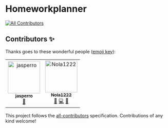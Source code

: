 # Homeworkplanner
[![All Contributors](https://img.shields.io/badge/all_contributors-2-orange.svg?style=flat-square)](#contributors)


## Contributors ✨

Thanks goes to these wonderful people ([emoji key](https://allcontributors.org/docs/en/emoji-key)):

<!-- ALL-CONTRIBUTORS-LIST:START - Do not remove or modify this section -->
<!-- prettier-ignore -->
<table>
  <tr>
    <td align="center"><a href="https://github.com/jasperro"><img src="https://avatars1.githubusercontent.com/u/42558625?v=4" width="100px;" alt="jasperro"/><br /><sub><b>jasperro</b></sub></a><br /><a href="#maintenance-jasperro" title="Maintenance">🚧</a></td>
    <td align="center"><a href="https://noahvb.nl"><img src="https://avatars1.githubusercontent.com/u/14055571?v=4" width="100px;" alt="Nola1222"/><br /><sub><b>Nola1222</b></sub></a><br /><a href="#design-nobobo1234" title="Design">🎨</a> <a href="https://github.com/nobobo1234/homeworkplanner/commits?author=nobobo1234" title="Code">💻</a> <a href="#maintenance-nobobo1234" title="Maintenance">🚧</a></td>
  </tr>
</table>

<!-- ALL-CONTRIBUTORS-LIST:END -->

This project follows the [all-contributors](https://github.com/all-contributors/all-contributors) specification. Contributions of any kind welcome!